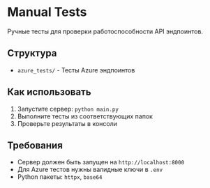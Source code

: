 # Manual Tests

Ручные тесты для проверки работоспособности API эндпоинтов.

## Структура

- `azure_tests/` - Тесты Azure эндпоинтов

## Как использовать

1. Запустите сервер: `python main.py`
2. Выполните тесты из соответствующих папок
3. Проверьте результаты в консоли

## Требования

- Сервер должен быть запущен на `http://localhost:8000`
- Для Azure тестов нужны валидные ключи в `.env`
- Python пакеты: `httpx`, `base64`
